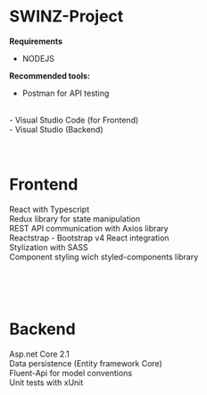 # SWINZ-Project
<b>Requirements</b></br>
- NODEJS </br> 

<b>Recommended tools:</b></br>
- Postman for API testing
</br>
- Visual Studio Code (for Frontend)</br>
- Visual Studio (Backend)</br>
</br>
</br>

<h1>Frontend</h1>

React with Typescript </br>
Redux library for state manipulation </br>
REST API communication with Axios library  </br>
Reactstrap - Bootstrap v4 React integration </br>
Stylization with SASS </br>
Component styling wich styled-components library </br>


</br>
</br>
</br>

<h1>Backend</h1>
Asp.net Core 2.1 </br>
Data persistence (Entity framework Core) </br>
Fluent-Api for model conventions </br>
Unit tests with xUnit </br>

